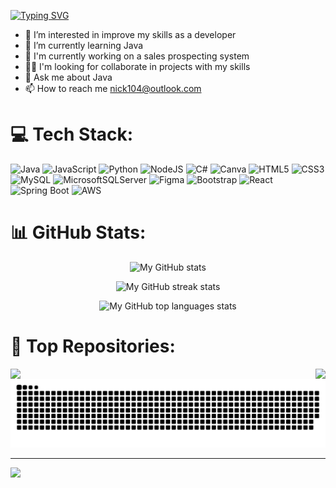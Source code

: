 [![Typing SVG](https://readme-typing-svg.demolab.com?font=monospace&size=30&color=1536f7&background=background=E300FF00&center=true&width=1000&lines=Greetings+Program!!+I%E2%80%99m+Nickolas+)](https://git.io/typing-svg)

- 👀 I’m interested in improve my skills as a developer 
- 🌱 I’m currently learning Java
- 🔭 I'm currently working on a sales prospecting system
- 👨‍💻 I'm looking for collaborate in projects with my skills
- 💬 Ask me about Java
- 📫 How to reach me nick104@outlook.com

# 💻 Tech Stack:
![Java](https://img.shields.io/badge/java-%23ED8B00.svg?style=for-the-badge&logo=openjdk&logoColor=white) ![JavaScript](https://img.shields.io/badge/javascript-%23323330.svg?style=for-the-badge&logo=javascript&logoColor=%23F7DF1E) ![Python](https://img.shields.io/badge/python-3670A0?style=for-the-badge&logo=python&logoColor=ffdd54) ![NodeJS](https://img.shields.io/badge/node.js-6DA55F?style=for-the-badge&logo=node.js&logoColor=white) ![C#](https://img.shields.io/badge/c%23-%23239120.svg?style=for-the-badge&logo=c-sharp&logoColor=white) ![Canva](https://img.shields.io/badge/Canva-%2300C4CC.svg?style=for-the-badge&logo=Canva&logoColor=white) ![HTML5](https://img.shields.io/badge/html5-%23E34F26.svg?style=for-the-badge&logo=html5&logoColor=white) ![CSS3](https://img.shields.io/badge/css3-%231572B6.svg?style=for-the-badge&logo=css3&logoColor=white) ![MySQL](https://img.shields.io/badge/mysql-%2300f.svg?style=for-the-badge&logo=mysql&logoColor=white) ![MicrosoftSQLServer](https://img.shields.io/badge/Microsoft%20SQL%20Server-CC2927?style=for-the-badge&logo=microsoft%20sql%20server&logoColor=white) ![Figma](https://img.shields.io/badge/figma-%23F24E1E.svg?style=for-the-badge&logo=figma&logoColor=white) ![Bootstrap](https://img.shields.io/badge/bootstrap-%23563D7C.svg?style=for-the-badge&logo=bootstrap&logoColor=white) ![React](https://img.shields.io/badge/react-%2320232a.svg?style=for-the-badge&logo=react&logoColor=%2361DAFB) ![Spring Boot](https://img.shields.io/badge/Spring_Boot-F2F4F9?style=for-the-badge&logo=spring-boot) ![AWS](https://img.shields.io/badge/AWS-%23FF9900.svg?style=for-the-badge&logo=amazon-aws&logoColor=white)


# 📊 GitHub Stats:
<p align="center">
  <picture>
    <source
      srcset="https://github-readme-stats-steel-omega.vercel.app/api?username=itsmenicky&show_icons=true&include_all_commits=true&count_private=true&cache_seconds=1800&icon_color=2d77dc&title_color=2d77dc&text_color=ffffff&bg_color=0d1117&hide_border=true&number_format=long&rank_icon=default"
      media="(prefers-color-scheme: dark)"
    />
    <source
      srcset="https://github-readme-stats-steel-omega.vercel.app/api?username=itsmenicky&show_icons=true&include_all_commits=true&count_private=true&cache_seconds=1800&hide_border=true&number_format=long&rank_icon=default"
      media="(prefers-color-scheme: light), (prefers-color-scheme: no-preference)"
    />
    <img
       src="https://github-readme-stats-steel-omega.vercel.app/api?username=itsmenicky&show_icons=true&include_all_commits=true&count_private=true&cache_seconds=1800&hide_border=true&number_format=long&rank_icon=default"
       alt="My GitHub stats"
     />
  </picture>
</p>

<p align="center">
  <picture>
    <source
      srcset="https://streak-stats.demolab.com/?user=itsmenicky&background=0d1117&currStreakNum=ffffff&sideNums=ffffff&currStreakLabel=ffffff&sideLabels=ffffff&dates=ffffff&fire=2d77dc&ring=2d77dc&locale=en&type=svg&hide_border=true"
      media="(prefers-color-scheme: dark)"
    />
    <source
      srcset="https://streak-stats.demolab.com/?user=qwerty541&locale=en&type=svg&hide_border=true&fire=2d77dc&ring=2d77dc&currStreakLabel=000000"
      media="(prefers-color-scheme: light), (prefers-color-scheme: no-preference)"
    />
    <img
       src="https://streak-stats.demolab.com/?user=itsmenicky&locale=en&type=svg&hide_border=true&fire=2d77dc&ring=2d77dc&currStreakLabel=000000"
       alt="My GitHub streak stats"
     />
  </picture>
</p>

<p align="center">
  <picture>
    <source
      srcset="https://github-readme-stats-steel-omega.vercel.app/api/top-langs/?username=itsmenicky&layout=compact&icon_color=2d77dc&title_color=2d77dc&text_color=ffffff&bg_color=0d1117&hide_border=true&cache_seconds=1800"
      media="(prefers-color-scheme: dark)"
    />
    <source
      srcset="https://github-readme-stats-steel-omega.vercel.app/api/top-langs/?username=itsmenicky&layout=compact&hide_border=true&cache_seconds=1800"
    />
    <img
       src="https://github-readme-stats-steel-omega.vercel.app/api/top-langs/?username=itsmenicky&layout=compact&hide_border=true&cache_seconds=1800"
       alt="My GitHub top languages stats"
     />
  </picture>
</p>

# 🥇 Top Repositories:

<a href="https://github.com/itsmenicky/VersaShare">
  <img align=left src="https://github-readme-stats.vercel.app/api/pin/?username=itsmenicky&repo=VersaShare"/>
</a>

<a href="https://github.com/itsmenicky/SoundWave">
   <img align=right src="https://github-readme-stats.vercel.app/api/pin/?username=itsmenicky&repo=SoundWave"/>
</a>


 ![Snake animation](https://github.com/itsmenicky/itsmenicky/blob/output/github-contribution-grid-snake.svg) 
  </div>

---
![](https://komarev.com/ghpvc/?username=itsmenicky&color=blue)
